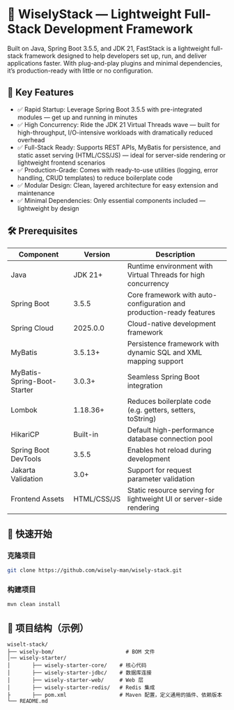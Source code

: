 # 🚀 WiselyStack — Lightweight Full-Stack Development Framework

Built on Java, Spring Boot 3.5.5, and JDK 21, FastStack is a lightweight full-stack framework designed to help developers set up, run, and deliver applications faster. With plug-and-play plugins and minimal dependencies, it’s production-ready with little or no configuration.

## 🌟 Key Features
- ✅ Rapid Startup: Leverage Spring Boot 3.5.5 with pre-integrated modules — get up and running in minutes
- ✅ High Concurrency: Ride the JDK 21 Virtual Threads wave — built for high-throughput, I/O-intensive workloads with dramatically reduced overhead
- ✅ Full-Stack Ready: Supports REST APIs, MyBatis for persistence, and static asset serving (HTML/CSS/JS) — ideal for server-side rendering or lightweight frontend scenarios
- ✅ Production-Grade: Comes with ready-to-use utilities (logging, error handling, CRUD templates) to reduce boilerplate code
- ✅ Modular Design: Clean, layered architecture for easy extension and maintenance
- ✅ Minimal Dependencies: Only essential components included — lightweight by design


## 🛠 Prerequisites
| Component                   | Version     | Description                                                          |
|-----------------------------|-------------|----------------------------------------------------------------------|
| Java                        | JDK 21+     | Runtime environment with Virtual Threads for high concurrency        |
| Spring Boot                 | 3.5.5       | Core framework with auto-configuration and production-ready features |
| Spring Cloud                | 2025.0.0    | Cloud-native development framework                                   |
| MyBatis                     | 3.5.13+     | Persistence framework with dynamic SQL and XML mapping support       |
| MyBatis-Spring-Boot-Starter | 3.0.3+      | Seamless Spring Boot integration                                     |
| Lombok                      | 1.18.36+    | Reduces boilerplate code (e.g. getters, setters, toString)           |
| HikariCP                    | Built-in    | Default high-performance database connection pool                    |
| Spring Boot DevTools        | 3.5.5       | Enables hot reload during development                                |
| Jakarta Validation          | 3.0+        | Support for request parameter validation                             |
| Frontend Assets             | HTML/CSS/JS | Static resource serving for lightweight UI or server-side rendering  |

## 🚀 快速开始

### 克隆项目
```bash
git clone https://github.com/wisely-man/wisely-stack.git
```

### 构建项目
```bash
mvn clean install
```

## 📁 项目结构（示例）
```
wiselt-stack/
├── wisely-bom/                       # BOM 文件
│── wisely-starter/
│       ├── wisely-starter-core/    # 核心代码
│       ├── wisely-starter-jdbc/    # 数据库连接
│       ├── wisely-starter-web/     # Web 层
│       ├── wisely-starter-redis/   # Redis 集成
├       ├── pom.xml                 # Maven 配置，定义通用的插件、依赖版本
└── README.md
```
